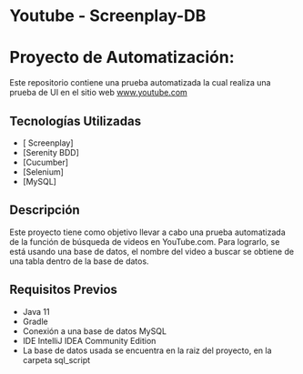 # Youtube - Screenplay-DB 

# Proyecto de Automatización:

Este repositorio contiene una prueba automatizada la cual realiza una prueba de UI en el sitio web www.youtube.com

## Tecnologías Utilizadas

- [ Screenplay]
- [Serenity BDD]
- [Cucumber]
- [Selenium]
- [MySQL]

## Descripción

Este proyecto tiene como objetivo llevar a cabo una prueba automatizada de la función de búsqueda de videos en YouTube.com. 
Para lograrlo, se está usando una base de datos, el nombre del video a buscar se obtiene de una tabla dentro de la base de datos.

## Requisitos Previos

- Java 11 
- Gradle
- Conexión a una base de datos MySQL
- IDE IntelliJ IDEA Community Edition 
- La base de datos usada se encuentra en la raiz del proyecto, en la carpeta sql_script




 





    






 

